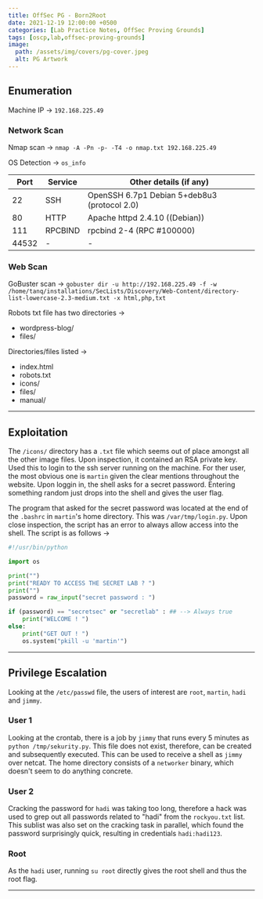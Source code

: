 ```yaml
---
title: OffSec PG - Born2Root
date: 2021-12-19 12:00:00 +0500
categories: [Lab Practice Notes, OffSec Proving Grounds]
tags: [oscp,lab,offsec-proving-grounds]
image:
  path: /assets/img/covers/pg-cover.jpeg
  alt: PG Artwork
---
```


## Enumeration

Machine IP &rarr; `192.168.225.49`

### Network Scan

Nmap scan &rarr; `nmap -A -Pn -p- -T4 -o nmap.txt 192.168.225.49`

OS Detection &rarr;  `os_info`

| **Port** | **Service** | **Other details (if any)**                   |
| -------- | ----------- | -------------------------------------------- |
| 22       | SSH         | OpenSSH 6.7p1 Debian 5+deb8u3 (protocol 2.0) |
| 80       | HTTP        | Apache httpd 2.4.10 ((Debian))               |
| 111      | RPCBIND     | rpcbind 2-4 (RPC #100000)                    |
| 44532    | \-          | \-                                           |

### Web Scan

GoBuster scan &rarr; `gobuster dir -u http://192.168.225.49 -f -w /home/tanq/installations/SecLists/Discovery/Web-Content/directory-list-lowercase-2.3-medium.txt -x html,php,txt`

Robots txt file has two directories &rarr;

- wordpress-blog/
- files/

Directories/files listed &rarr;

- index.html
- robots.txt
- icons/
- files/
- manual/

---

## Exploitation

The `/icons/` directory has a `.txt` file which seems out of place amongst all the other image files. Upon inspection, it contained an RSA private key. Used this to login to the ssh server running on the machine. For ther user, the most obvious one is `martin` given the clear mentions throughout the website. Upon loggin in, the shell asks for a secret password. Entering something random just drops into the shell and gives the user flag.

The program that asked for the secret password was located at the end of the `.bashrc` in `martin`'s home directory. This was `/var/tmp/login.py`. Upon close inspection, the script has an error to always allow access into the shell. The script is as follows &rarr;

```python
#!/usr/bin/python

import os

print("")
print("READY TO ACCESS THE SECRET LAB ? ")
print("")
password = raw_input("secret password : ")

if (password) == "secretsec" or "secretlab" : ## --> Always true
	print("WELCOME ! ")
else:
	print("GET OUT ! ")
	os.system("pkill -u 'martin'")
```

---

## Privilege Escalation

Looking at the `/etc/passwd` file, the users of interest are `root`, `martin`, `hadi` and `jimmy`.

### User 1

Looking at the crontab, there is a job by `jimmy` that runs every 5 minutes as `python /tmp/sekurity.py`. This file does not exist, therefore, can be created and subsequently executed. This can be used to receive a shell as `jimmy` over netcat. The home directory consists of a `networker` binary, which doesn't seem to do anything concrete.

### User 2

Cracking the password for `hadi` was taking too long, therefore a hack was used to grep out all passwords related to "hadi" from the `rockyou.txt` list. This sublist was also set on the cracking task in parallel, which found the password surprisingly quick, resulting in credentials `hadi:hadi123`.

### Root

As the `hadi` user, running `su root` directly gives the root shell and thus the root flag.

---
